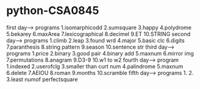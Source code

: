 # python-CSA0845
first day-->
programs
1.isomarphicodd
2.sumsquare
3.happy
4.polydrome
5.bekarey
6.maxArea
7.lexicographical
8.decimel
9.ET
10.STRING
second day-->
programs
1.climb
2.leap
3.found wrd
4.major
5.basic clc
6.digits
7.paranthesis
8.string pattern
9.season
10.sentence str
third day-->
programs
1.price
2.binary
3.good pair
4.binary add
5.maxnum
6.mirror img
7.permutations
8.anagram
9.D3-9
10.w1 to w2
fourth day-->
program
1.indexed
2.userofclg
3.smaller than curt num
4.palindrome
5.maxnum
6.delete
7.AEIOU
8.roman
9.months
10.scramble
fifth day-->
programs
1.
2.
3.least numof perfectsquare
